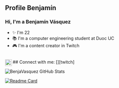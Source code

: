 ## Profile Benjamín

### Hi, I'm a Benjamín Vásquez
- ✨ I'm 22 
- 📚 I'm a computer engineering student at Duoc UC
- 🎮 I'm a content creator in Twitch

<br/>
## Connect with me:
[<img align=left alt="Beeenja__  |  Twitch" width="22px" src="https://cdn.jsdelivr.net/npm/simple-icons@v3/icons/twitch.svg"/>][twitch]


<br/>

[twitch]: https://twitch.tv/Beeenja__

<img aligh="left" alt="BenjaVasquez GitHub Stats" 
src="https://github-readme-stats.vercel.app/api?username=BenjaVasquez24&show_icons=true&hide_border=true&theme=radical"/> 

[![Readme Card](https://github-readme-stats.vercel.app/api/pin/?username=BenjaVasquez24&repo=github-readme-stats)](https://github.com/BenjaVasquez24/github-readme-stats)
